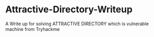 # Attractive-Directory-Writeup
A Write up for solving ATTRACTIVE DIRECTORY which is vulnerable machine from Tryhackme
